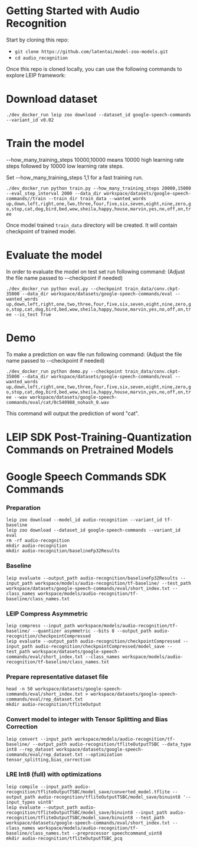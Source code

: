 # Getting Started with Audio Recognition

Start by cloning this repo:
* ```git clone https://github.com/latentai/model-zoo-models.git```
* ```cd audio_recognition```

Once this repo is cloned locally, you can use the following commands to explore LEIP framework:

# Download dataset
```
./dev_docker_run leip zoo download --dataset_id google-speech-commands --variant_id v0.02
```
# Train the model

--how_many_training_steps 10000,10000 means 10000 high learning rate steps followed by 10000 low learning rate steps.

Set --how_many_training_steps 1,1 for a fast training run.

`./dev_docker_run python train.py --how_many_training_steps 20000,15000 --eval_step_interval 2000 --data_dir workspace/datasets/google-speech-commands//train --train_dir train_data --wanted_words up,down,left,right,one,two,three,four,five,six,seven,eight,nine,zero,go,stop,cat,dog,bird,bed,wow,sheila,happy,house,marvin,yes,no,off,on,tree`

Once model trained `train_data` directory will be created. It will contain checkpoint of trained model.

# Evaluate the model

In order to evaluate the model on test set run following command:
(Adjust the file name passed to --checkpoint if needed)

`./dev_docker_run python eval.py --checkpoint train_data/conv.ckpt-35000 --data_dir workspace/datasets/google-speech-commands/eval --wanted_words up,down,left,right,one,two,three,four,five,six,seven,eight,nine,zero,go,stop,cat,dog,bird,bed,wow,sheila,happy,house,marvin,yes,no,off,on,tree --is_test True`

# Demo

To make a prediction on wav file run following command:
(Adjust the file name passed to --checkpoint if needed)

`./dev_docker_run python demo.py --checkpoint train_data/conv.ckpt-35000 --data_dir workspace/datasets/google-speech-commands/eval --wanted_words up,down,left,right,one,two,three,four,five,six,seven,eight,nine,zero,go,stop,cat,dog,bird,bed,wow,sheila,happy,house,marvin,yes,no,off,on,tree --wav workspace/datasets/google-speech-commands/eval/cat/0c540988_nohash_0.wav`

This command will output the prediction of word "cat".

# LEIP SDK Post-Training-Quantization Commands on Pretrained Models

# Google Speech Commands SDK Commands
### Preparation
```
leip zoo download --model_id audio-recognition --variant_id tf-baseline
leip zoo download --dataset_id google-speech-commands --variant_id eval
rm -rf audio-recognition
mkdir audio-recognition
mkdir audio-recognition/baselineFp32Results
```
### Baseline
```
leip evaluate --output_path audio-recognition/baselineFp32Results --input_path workspace/models/audio-recognition/tf-baseline/ --test_path workspace/datasets/google-speech-commands/eval/short_index.txt --class_names workspace/models/audio-recognition/tf-baseline/class_names.txt
```
### LEIP Compress Asymmetric
```
leip compress --input_path workspace/models/audio-recognition/tf-baseline/ --quantizer asymmetric --bits 8 --output_path audio-recognition/checkpointCompressed
leip evaluate --output_path audio-recognition/checkpointCompressed --input_path audio-recognition/checkpointCompressed/model_save --test_path workspace/datasets/google-speech-commands/eval/short_index.txt --class_names workspace/models/audio-recognition/tf-baseline/class_names.txt
```
### Prepare representative dataset file
```
head -n 50 workspace/datasets/google-speech-commands/eval/short_index.txt > workspace/datasets/google-speech-commands/eval/rep_dataset.txt
mkdir audio-recognition/tfliteOutput
```
### Convert model to integer with Tensor Splitting and Bias Correction
```
leip convert --input_path workspace/models/audio-recognition/tf-baseline/ --output_path audio-recognition/tfliteOutputTSBC --data_type int8 --rep_dataset workspace/datasets/google-speech-commands/eval/rep_dataset.txt --optimization tensor_splitting,bias_correction
```
### LRE Int8 (full) with optimizations
```
leip compile --input_path audio-recognition/tfliteOutputTSBC/model_save/converted_model.tflite --output_path audio-recognition/tfliteOutputTSBC/model_save/binuint8 '--input_types uint8'
leip evaluate --output_path audio-recognition/tfliteOutputTSBC/model_save/binuint8 --input_path audio-recognition/tfliteOutputTSBC/model_save/binuint8 --test_path workspace/datasets/google-speech-commands/eval/short_index.txt --class_names workspace/models/audio-recognition/tf-baseline/class_names.txt --preprocessor speechcommand_uint8
mkdir audio-recognition/tfliteOutputTSBC_pcq
```
